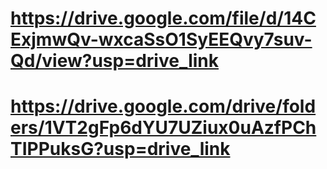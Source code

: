 # https://drive.google.com/file/d/14CExjmwQv-wxcaSsO1SyEEQvy7suv-Qd/view?usp=drive_link
# https://drive.google.com/drive/folders/1VT2gFp6dYU7UZiux0uAzfPChTIPPuksG?usp=drive_link
